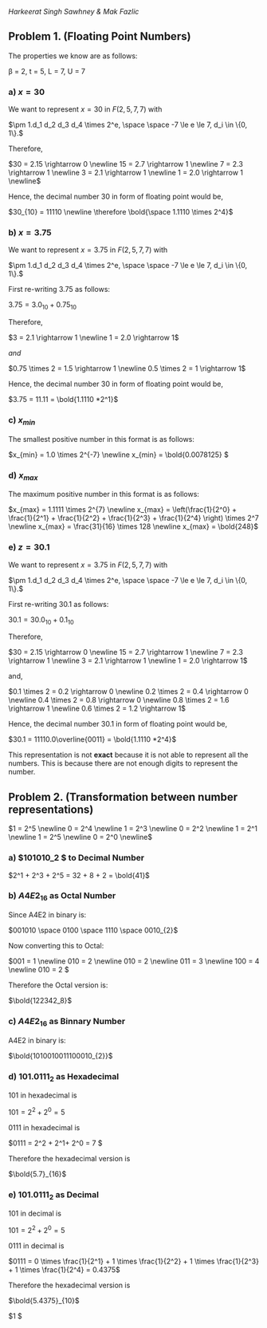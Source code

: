 _Harkeerat Singh Sawhney & Mak Fazlic_

## Problem 1. (Floating Point Numbers)

The properties we know are as follows:

β = 2, t = 5, L = 7, U = 7

### a) $x = 30$﻿

We want to represent $x = 30$﻿ in $F(2, 5, 7, 7)$﻿ with

$\pm 1.d_1 d_2 d_3 d_4 \times 2^e, \space \space -7 \le e \le 7, d_i \in \{0, 1\}.$

Therefore,

$30 = 2.15 \rightarrow 0 \newline 15 = 2.7 \rightarrow 1 \newline 7 = 2.3 \rightarrow 1 \newline 3 = 2.1 \rightarrow 1 \newline 1 = 2.0 \rightarrow 1 \newline$

Hence, the decimal number 30 in form of floating point would be,

$30_{10} = 11110 \newline \therefore \bold{\space 1.1110 \times 2^4}$

### b) $x = 3.75$﻿

We want to represent $x = 3.75$﻿ in $F(2, 5, 7, 7)$﻿ with

$\pm 1.d_1 d_2 d_3 d_4 \times 2^e, \space \space -7 \le e \le 7, d_i \in \{0, 1\}.$

First re-writing 3.75 as follows:

$3.75 = 3.0_{10} + 0.75_{10}$

Therefore,

$3 = 2.1 \rightarrow 1 \newline 1 = 2.0 \rightarrow 1$

_and_

$0.75 \times 2 = 1.5 \rightarrow 1 \newline 0.5 \times 2 = 1 \rightarrow 1$

Hence, the decimal number 30 in form of floating point would be,

$3.75 = 11.11 = \bold{1.1110 *2^1}$

### c) $x_{min}$﻿

The smallest positive number in this format is as follows:

$x_{min} = 1.0 \times 2^{-7} \newline x_{min} = \bold{0.0078125} $

### d) $x_{max}$﻿

The maximum positive number in this format is as follows:

$x_{max} = 1.1111 \times 2^{7} \newline x_{max} = \left(\frac{1}{2^0} + \frac{1}{2^1} + \frac{1}{2^2} + \frac{1}{2^3} + \frac{1}{2^4} \right) \times 2^7 \newline x_{max} = \frac{31}{16} \times 128 \newline x_{max} = \bold{248}$

### e) $z = 30.1$﻿

We want to represent $x = 3.75$﻿ in $F(2, 5, 7, 7)$﻿ with

$\pm 1.d_1 d_2 d_3 d_4 \times 2^e, \space \space -7 \le e \le 7, d_i \in \{0, 1\}.$

First re-writing 30.1 as follows:

$30.1 = 30.0_{10} + 0.1_{10}$

Therefore,

$30 = 2.15 \rightarrow 0 \newline 15 = 2.7 \rightarrow 1 \newline 7 = 2.3 \rightarrow 1 \newline 3 = 2.1 \rightarrow 1 \newline 1 = 2.0 \rightarrow 1$

and,

$0.1 \times 2 = 0.2 \rightarrow 0 \newline 0.2 \times 2 = 0.4 \rightarrow 0 \newline 0.4 \times 2 = 0.8 \rightarrow 0 \newline 0.8 \times 2 = 1.6 \rightarrow 1 \newline 0.6 \times 2 = 1.2 \rightarrow 1$

Hence, the decimal number 30.1 in form of floating point would be,

$30.1 = 11110.0\overline{0011} = \bold{1.1110 *2^4}$

This representation is not **exact** because it is not able to represent all the numbers. This is because there are not enough digits to represent the number.

## Problem 2. (Transformation between number representations)

$1 = 2^5 \newline 0 = 2^4 \newline 1 = 2^3 \newline 0 = 2^2 \newline 1 = 2^1 \newline 1 = 2^5 \newline 0 = 2^0 \newline$

### a) $101010_2 $﻿ to Decimal Number

$2^1 + 2^3 + 2^5 = 32 + 8 + 2 = \bold{41}$

### b) $A4E2_{16}$﻿ as Octal Number

Since A4E2 in binary is:

$001010 \space 0100 \space 1110 \space 0010_{2}$

Now converting this to Octal:

$001 = 1 \newline 010 = 2 \newline 010 = 2 \newline 011 = 3 \newline 100 = 4 \newline 010 = 2 $

Therefore the Octal version is:

$\bold{122342_8}$

### c) $A4E2_{16}$﻿ as Binnary Number

A4E2 in binary is:

$\bold{1010010011100010_{2}}$

### d) $101.0111_2$﻿ as Hexadecimal

101 in hexadecimal is

$101 = 2^2 + 2^0 = 5$

0111 in hexadecimal is

$0111 = 2^2 + 2^1+ 2^0 = 7 $

Therefore the hexadecimal version is

$\bold{5.7}_{16}$

### e) $101.0111_2$﻿ as Decimal

101 in decimal is

$101 = 2^2 + 2^0 = 5$

0111 in decimal is

$0111 = 0 \times \frac{1}{2^1} + 1 \times \frac{1}{2^2} + 1 \times \frac{1}{2^3} + 1 \times \frac{1}{2^4} = 0.4375$

Therefore the hexadecimal version is

$\bold{5.4375}_{10}$

  

  

$1 $
